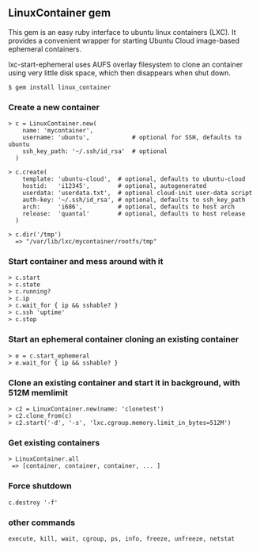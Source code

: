 ## LinuxContainer gem

This gem is an easy ruby interface to ubuntu linux containers (LXC). It
provides a convenient wrapper for starting Ubuntu Cloud image-based
ephemeral containers.

lxc-start-ephemeral uses AUFS overlay filesystem to clone an container using
very little disk space, which then disappears when shut down.

    $ gem install linux_container

### Create a new container

    > c = LinuxContainer.new(
        name: 'mycontainer',
        username: 'ubuntu',            # optional for SSH, defaults to ubuntu
        ssh_key_path: '~/.ssh/id_rsa'  # optional
      )

    > c.create(
        template: 'ubuntu-cloud',  # optional, defaults to ubuntu-cloud
        hostid:   'i12345',        # optional, autogenerated
        userdata: 'userdata.txt',  # optional cloud-init user-data script
        auth-key: '~/.ssh/id_rsa', # optional, defaults to ssh_key_path
        arch:     'i686',          # optional, defaults to host arch
        release:  'quantal'        # optional, defaults to host release
      )

    > c.dir('/tmp')
      => "/var/lib/lxc/mycontainer/rootfs/tmp"

### Start container and mess around with it

    > c.start
    > c.state
    > c.running?  
    > c.ip
    > c.wait_for { ip && sshable? }
    > c.ssh 'uptime'
    > c.stop

### Start an ephemeral container cloning an existing container

    > e = c.start_ephemeral
    > e.wait_for { ip && sshable? }


### Clone an existing container and start it in background, with 512M memlimit

    > c2 = LinuxContainer.new(name: 'clonetest')
    > c2.clone_from(c)
    > c2.start('-d', '-s', 'lxc.cgroup.memory.limit_in_bytes=512M')


### Get existing containers

    > LinuxContainer.all
     => [container, container, container, ... ]

### Force shutdown

    c.destroy '-f'

### other commands

    execute, kill, wait, cgroup, ps, info, freeze, unfreeze, netstat

 